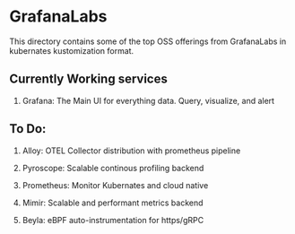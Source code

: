 # GrafanaLabs

This directory contains some of the top OSS offerings from GrafanaLabs in kubernates kustomization format.

## Currently Working services

1. Grafana: The Main UI for everything data. Query, visualize, and alert 


## To Do:

1. Alloy: OTEL Collector distribution with prometheus pipeline

2. Pyroscope: Scalable continous profiling backend

3. Prometheus: Monitor Kubernates and cloud native

4. Mimir: Scalable and performant metrics backend

5. Beyla: eBPF auto-instrumentation for https/gRPC
